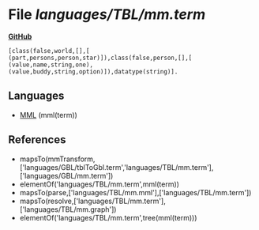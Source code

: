 # File _languages/TBL/mm.term_
**[GitHub](https://github.com/softlang/yas/blob/master/languages/TBL/mm.term)**
```
[class(false,world,[],[ (part,persons,person,star)]),class(false,person,[],[ (value,name,string,one), (value,buddy,string,option)]),datatype(string)].
```

## Languages
* [MML](../languages/MML.md) (mml(term))

## References
* mapsTo(mmTransform,['languages/GBL/tblToGbl.term','languages/TBL/mm.term'],['languages/GBL/mm.term'])
* elementOf('languages/TBL/mm.term',mml(term))
* mapsTo(parse,['languages/TBL/mm.mml'],['languages/TBL/mm.term'])
* mapsTo(resolve,['languages/TBL/mm.term'],['languages/TBL/mm.graph'])
* elementOf('languages/TBL/mm.term',tree(mml(term)))
